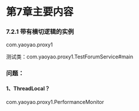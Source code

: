 # 第7章主要内容

### 7.2.1 带有横切逻辑的实例

com.yaoyao.proxy1

测试类：com.yaoyao.proxy1.TestForumService#main





### 问题：

#### 1、ThreadLocal？

com.yaoyao.proxy1.PerformanceMonitor